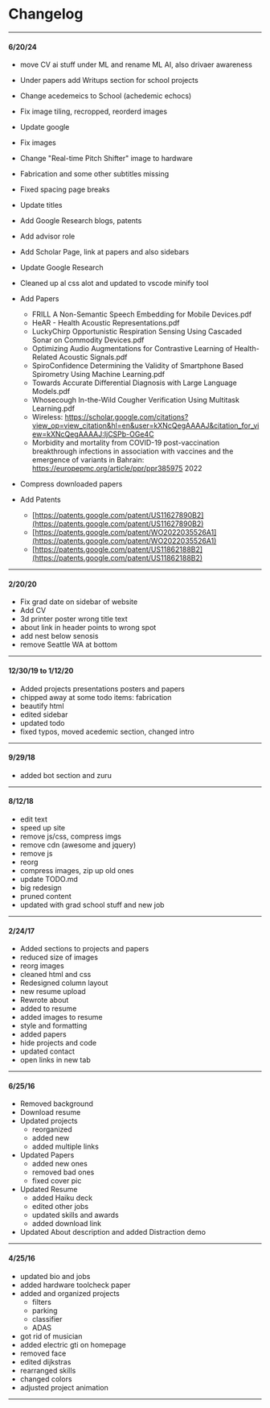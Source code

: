# Changelog
---------------
#### 6/20/24
* move CV ai stuff under ML and rename ML AI, also drivaer awareness
* Under papers add Writups section for school projects
* Change acedemeics to School (achedemic echocs)
* Fix image tiling, recropped, reorderd images
* Update google
* Fix images
* Change "Real-time Pitch Shifter" image to hardware
* Fabrication and some other subtitles missing
* Fixed spacing page breaks
* Update titles
* Add Google Research blogs, patents
* Add advisor role
* Add Scholar Page, link at papers and also sidebars
* Update Google Research
* Cleaned up al css alot and updated to vscode minify tool


* Add Papers
  * FRILL A Non-Semantic Speech Embedding for Mobile Devices.pdf
  * HeAR - Health Acoustic Representations.pdf
  * LuckyChirp Opportunistic Respiration Sensing Using Cascaded Sonar on Commodity Devices.pdf
  * Optimizing Audio Augmentations for Contrastive Learning of Health-Related Acoustic Signals.pdf
  * SpiroConfidence Determining the Validity of Smartphone Based Spirometry Using Machine Learning.pdf
  * Towards Accurate Differential Diagnosis with Large Language Models.pdf
  * Whosecough In-the-Wild Cougher Verification Using Multitask Learning.pdf
  *  Wireless: https://scholar.google.com/citations?view_op=view_citation&hl=en&user=kXNcQegAAAAJ&citation_for_view=kXNcQegAAAAJ:IjCSPb-OGe4C
  * Morbidity and mortality from COVID-19 post-vaccination breakthrough infections in association with vaccines and the emergence of variants in Bahrain: https://europepmc.org/article/ppr/ppr385975 2022

* Compress downloaded papers

* Add Patents
  * [https://patents.google.com/patent/US11627890B2](https://patents.google.com/patent/US11627890B2)
  * [https://patents.google.com/patent/WO2022035526A1](https://patents.google.com/patent/WO2022035526A1)
  * [https://patents.google.com/patent/US11862188B2](https://patents.google.com/patent/US11862188B2)

---------------
#### 2/20/20
* Fix grad date on sidebar of website
* Add CV
* 3d printer poster wrong title text
* about link in header points to wrong spot
* add nest below senosis
* remove Seattle WA at bottom

---------------
#### 12/30/19 to 1/12/20
* Added projects presentations posters and papers
* chipped away at some todo items: fabrication
* beautify html
* edited sidebar
* updated todo
* fixed typos, moved acedemic section, changed intro

---------------
#### 9/29/18
* added bot section and zuru

---------------
#### 8/12/18
* edit text
* speed up site 
* remove js/css, compress imgs
* remove cdn (awesome and jquery)
* remove js
* reorg
* compress images, zip up old ones
* update TODO.md
* big redesign
* pruned content
* updated with grad school stuff and new job

---------------
#### 2/24/17
* Added sections to projects and papers
* reduced size of images
* reorg images
* cleaned html and css
* Redesigned column layout
* new resume upload
* Rewrote about
* added to resume
* added images to resume
* style and formatting
* added papers
* hide projects and code
* updated contact
* open links in new tab

---------------
#### 6/25/16
* Removed background
* Download resume
* Updated projects
	* reorganized
	* added new
	* added multiple links
* Updated Papers
	* added new ones
	* removed bad ones
	* fixed cover pic
* Updated Resume
	* added Haiku deck
	* edited other jobs
	* updated skills and awards
	* added download link
* Updated About description and added Distraction demo

---------------
#### 4/25/16
* updated bio and jobs
* added hardware toolcheck paper
* added and organized projects
	* filters
	* parking
	* classifier
	* ADAS
* got rid of musician
* added electric gti on homepage
* removed face
* edited dijkstras
* rearranged skills
* changed colors
* adjusted project animation
----------------
